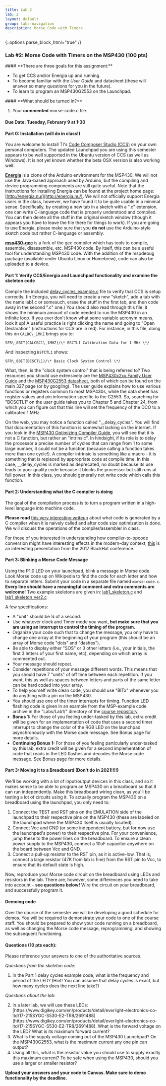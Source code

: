 ```yaml
---
title: Lab 2
lab: 2
layout: default
group: labs-navigation
description: Morse Code with Timers
---
```


{::options parse_block_html="true" /}

### Lab #2: Morse Code with Timers on the MSP430 (100 pts)

<div class="alert alert-info" role="alert">
#### **There are three goals for this assignment:**


  - To get CCS and/or Energia up and running. 
  - To become familiar with the _User Guide_ and datasheet (these will answer so many questions for you in the future). 
  - To learn to program an MSP430G2553 on the Launchpad. 
  
</div>

<div class="alert alert-danger" role="alert">
#### **What should be turned in?**

  1. Your **commented** morse-code.c file. 

</div>

#### Due Date: __Tuesday, February 9 at 1:30__


#### Part 0: Installation (will do in class!)

You are welcome to install TI's [Code Composer Studio (CCS)](https://www.ti.com/tool/download/CCSTUDIO)
on your own personal computers.  The updated Launchpad you are using this semester appears to
be well supported in the Ubuntu version of CCS (as well as Windows). It is not yet known
whether the beta OSX version is also working well.

[**Energia**](http://energia.nu/) is a clone of the Arduino environment for the MSP430. We will
not use the Java-based approach used by Arduino, but the compiling and device programming
components are still quite useful. Note that the Instructions for installing Energia can be
found at the project home page: [http://energia.nu/](http://energia.nu/). We will not
officially support Energia users in the class, however, we have found it to be quite usable in
a minimal sense. Specifically, by creating a new tab in a sketch with a ".c" extension, one can
write C-language code that is properly understood and compiled. You can then delete all the
stuff in the original sketch window (though it appears you have to leave the file there for
things to work). If you are going to use Energia, please make sure that you **do not** use the
Arduino-style sketch code but rather C-language or assembly.

[**msp430-gcc**](http://software-dl.ti.com/msp430/msp430_public_sw/mcu/msp430/MSPGCC/latest/index_FDS.html)
is a fork of the gcc compiler which has tools to compile, assemble, disassemble, etc. MSP430
code. By itself, this can be a useful tool for understanding MSP430 code. With the addition of
the mspdebug package (available under Ubuntu Linux or Homebrew), code can also be uploaded to a
device.


#### Part 1: Verify CCS/Energia and Launchpad functionality and examine the skeleton code

Compile the included
[delay_cycles_example.c](https://github.com/ckemere/ELEC327/blob/master/Labs/Lab1/delay_cycles_example.c)
file to verify that CCS is setup correctly. (In Energia, you will need to create a new
"sketch", add a tab with the name lab1.c or somesuch, erase the stuff in the first tab, and
then code away in the second ".c" one.) You should also read through this file: it shows the
minimum amount of code needed to run the MSP430 in an infinite loop. If you ever don't know
what some variable acronym means, look it up! A useful practice is right clicking the name and
going to "Open Declaration" (instructions for CCS are in red). For instance, in this file,
doing this on `CALBC\_1MHZ` brings you to:

`SFR\_8BIT(CALCBC1\_1MHZ)/\* BSCTL1 Calibration Data for 1 MHz \*/`

And inspecting `BSTCTL1` shows:

`SFR\_8BIT(BCSCTL1)/\* Basic Clock System Control \*/`

What, then, is the "clock system control" that is being referred to? Two resources you should
use extensively are the [MSP430x2xx Family User Guide](/assets/documents/slau144j_userguide.pdf)
and the [MSP430G2553 datasheet](/assets/documents/msp430g2553.pdf), both of which can be found
on the main 327 page (or by googling). The user guide explains how to use various functions or
registers common to most MSP430s, while the data sheet has register values and pin information
specific to the G2553. So, searching for "BCSCTL1" on the user guide takes you to Chapter 5 and
Chapter 24, from which you can figure out that this line will set the frequency of the DCO to a
calibrated 1 MHz.

On the web, you may notice a function called "\_\_delay\_cycles". You will find that
documentation of this function is somewhat lacking on the internet. If you look in the [MSP430
Optimizing Compiler Guide](/assets/documents/slau132k.pdf), you will see that it is not a C
function, but rather an "intrinsic". In hindsight, if its role is to delay the processor a
precise number of cycles that can range from 1 to some large number, it could not be a function
(because calling a function takes more than one cycle!). A compiler intrinsic is something like
a macro - it is something that is replaced by appropriate code at compile time. In this case,
\_\_delay\_cycles is marked as deprecated, no doubt because its use leads to poor quality code
because it blocks the processor but still runs at full power. In this class, you should
generally not write code which calls this function. 

#### Part 2: Understanding what the C compiler is doing
The goal of the compilation process is to turn a program written in a high-level language into
machine code. 

**Please read** [this very interesting
writeup](https://www.theunterminatedstring.com/the-greedy-c-runtime/) about what code is
generated by a C compiler when it is naively called and after code size optimization is done.
We will discuss the operations of the compiler/assembler in class.

For those of you interested in understanding how compiler-to-opcode conversion might have
interesting effects in the modern-day context,
[this](https://www.blackhat.com/docs/us-17/thursday/us-17-Domas-Breaking-The-x86-ISA.pdf) is an
interesting presentation from the 2017 BlackHat conference.

#### Part 3: Blinking a Morse Code Message

Using the P1.0 LED on your launchpad, blink a message in Morse code. Look Morse code up on
Wikipedia to find the code for each letter and how to separate letters. Submit your code in a
separate file named `morse-code.c`. **Every line should have a meaningful comment and extra
comments are welcome!** Two example skeletons are given in:
[lab1_skeleton.c](https://github.com/ckemere/ELEC327/blob/master/Labs/Lab1/lab1_skeleton.c)
and
[lab1_skeleton_ver2.c](https://github.com/ckemere/ELEC327/blob/master/Labs/Lab1/lab1_skeleton_ver2.c)

A few specifications:

- A "unit" should be ¼ of a second.
- Use whatever clock and Timer mode you want, **but make sure that you are using an interrupt
  to control the timing of the program.**
- Organize your code such that to change the message, you only have to change one array at the
  beginning of your program (this should be an array of Morse code "dots" and "dashes").
- Be able to display either "SOS" or 3 other letters (i.e., your initials, the first 3 letters
  of your first name, etc), depending on which array is commented out.
- Your message should repeat.
- Consider repetitions of your message different words. This means that you should have 7
  "units" of off time between each repetition. If you want, this as well as spaces between
  letters and parts of the same letter can be hard coded into your array.
- To help yourself write clean code, you should use "BITx" whenever you do anything with a pin
  on the MSP430.
- You should use one of the timer interrupts for timing. Function LED flashing code is given in
  an example from the MSP-example code archive in the "Labs/Lab1/" directory of the [course
  repository](https://github.com/ckemere/ELEC327).
- **Bonus 1:** For those of you feeling under-tasked by this lab, extra
  credit will be given for an implementation of code that uses a second timer interrupt to
  change the color of the RGB LED on the launchpad asynchronously with the Morse code message.
  See Bonus page for more details.
- **Continuing Bonus 1:** For those of you feeling particularly under-tasked by this lab, extra
  credit will be given for a second implementation of code that reads in the LED flashes and
  decodes the Morse code message. See Bonus page for more details.


#### Part 3: Moving it to a Breadboard (Don't do in 2021!!!!)

We'll be working with a lot of input/output devices in this class, and so it makes sense to be
able to program an MSP430 on a breadboard so that it can run independently. Make this
breadboard wiring clean, as you'll be testing a lot of circuits using it. To actually program
the MSP430 on a breadboard using the launchpad, you only need to:

1. Connect the TEST and RST pins on the EMULATION side of the launchpad to their respective
   pins on the MSP430 (these are labeled on the launchpad where the MSP430 itself is usually
   located).  
2. Connect Vcc and GND (or some independent battery, but for now use the launchpad's power) to
   their respective pins. For your convenience, jump these to the power lines on the
   breadboard. To ensure a clean power supply to the MSP430, connect a 10uF capacitor anywhere on
   the board between Vcc and GND.
3. Connect a pull-up resistor to the RST pin, as it is active-low. That is, connect a large
   resistor (47K from lab is fine) from the RST pin to Vcc, to ensure that its default state is
   high.

Now, reproduce your Morse code circuit on the breadboard using LEDs and resistors in the lab.
There are, however, some differences you need to take into account – **see questions below!**
Wire the circuit on your breadboard, and successfully program it.

#### Demoing code

Over the course of the semester we will be developing a good schedule for demos. You will be
required to demonstrate your code to one of the course staff. You should be prepared to show
your code running on a breadboard, as well as changing the Morse code message, reprogramming,
and showing the subsequent functioning. 

#### Questions (10 pts each):

Please reference your answers to one of the authoritative sources.

_Questions from the skeleton code:_

<ol class="questions" start="1">
<li>In the Part 1 delay cycles example code, what is the frequency and period of the LED?
(Hint! You can assume that delay cycles is exact, but how many cycles does
the next line take?)</li>
</ol>

_Questions about the lab:_

<ol class="questions" start="2">
<li>In a later lab, we will use these LEDs:
[https://www.digikey.com/en/products/detail/everlight-electronics-co-ltd/17-215SYGC-S530-E2-TR8/2691488](https://www.digikey.com/en/products/detail/everlight-electronics-co-ltd/17-215SYGC-S530-E2-TR8/2691488).
What is the forward voltage on the LED? What is its maximum forward current?</li>
<li>What is the supply voltage coming out of the MSP430 Launchpad? On the MSP430G2553, what is the
maximum current any one pin can output?</li>
<li>Using all this, what is the resistor value you should use to supply exactly this maximum
current? To be safe when using the MSP430, should you use a larger or smaller resistor?</li>
</ol>

**Upload your answers and your code to Canvas. Make sure to demo functionality by the deadline.**

